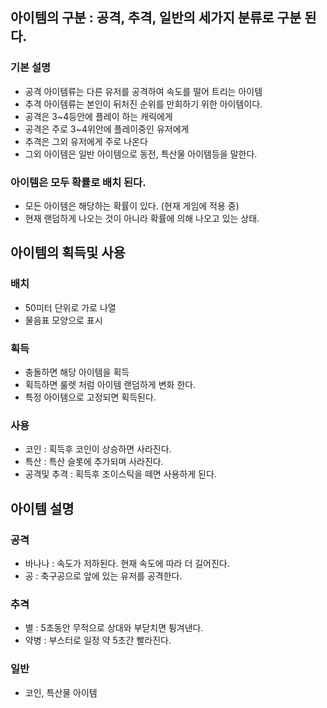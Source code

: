 ## 아이템의 구분 : 공격, 추격, 일반의 세가지 분류로 구분 된다. 
### 기본 설명 
- 공격 아이템류는 다른 유저를 공격하여 속도를 떨어 트리는 아이템
- 추격 아이템류는 본인이 뒤처진 순위를 만회하기 위한 아이템이다. 
- 공격은 3~4등안에 플레이 하는 캐릭에게 
- 공격은 주로 3~4위안에 플레이중인 유저에게 
- 추격은 그외 유저에게 주로 나온다 
- 그외 아이템은 일반 아이템으로 동전, 특산물 아이템등을 말한다. 
### 아이템은 모두 확률로 배치 된다. 
- 모든 아이템은 해당하는 확률이 있다. (현재 게임에 적용 중)
- 현재 랜덤하게 나오는 것이 아니라 확률에 의해 나오고 있는 상태. 

## 아이템의 획득및 사용
### 배치
- 50미터 단위로 가로 나열 
- 물음표 모양으로 표시 

### 획득
- 충돌하면 해당 아이템을 획득
- 획득하면 룰렛 처럼 아이템 랜덤하게 변화 한다.
- 특정 아이템으로 고정되면 획득된다.

### 사용  
- 코인 : 획득후 코인이 상승하면 사라진다. 
- 특산 : 특산 슬롯에 추가되며 사라진다.
- 공격및 추격 : 획득후 조이스틱을 떼면 사용하게 된다. 

## 아이템 설명 
### 공격
- 바나나 : 속도가 저하된다. 현재 속도에 따라 더 길어진다.
- 공 : 축구공으로 앞에 있는 유저를 공격한다. 

### 추격
- 별 : 5초동안 무적으로 상대와 부닫치면 튕겨낸다. 
- 약병 : 부스터로 일정 약 5초간 빨라진다.

### 일반
- 코인, 특산물 아이템
